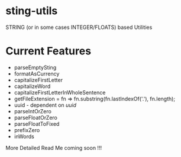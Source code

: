 # sting-utils

STRING (or in some cases INTEGER/FLOATS) based Utilities

# Current Features

* parseEmptySting
* formatAsCurrency
* capitalizeFirstLetter
* capitalizeWord
* capitalizeFirstLetterInWholeSentence
* getFileExtension = fn => fn.substring(fn.lastIndexOf('.'), fn.length);
* uuid - dependent on *uuid*
* parseIntOrZero
* parseFloatOrZero
* parseFloatToFixed
* prefixZero
* inWords

More Detailed Read Me coming soon !!!